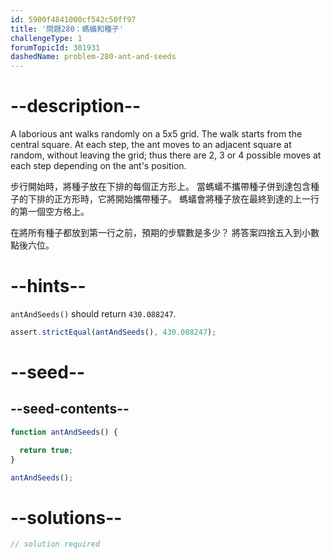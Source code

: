 ```yaml
---
id: 5900f4841000cf542c50ff97
title: '問題280：螞蟻和種子'
challengeType: 1
forumTopicId: 301931
dashedName: problem-280-ant-and-seeds
---
```


# --description--

A laborious ant walks randomly on a 5x5 grid. The walk starts from the central square. At each step, the ant moves to an adjacent square at random, without leaving the grid; thus there are 2, 3 or 4 possible moves at each step depending on the ant's position.

步行開始時，將種子放在下排的每個正方形上。 當螞蟻不攜帶種子併到達包含種子的下排的正方形時，它將開始攜帶種子。 螞蟻會將種子放在最終到達的上一行的第一個空方格上。

在將所有種子都放到第一行之前，預期的步驟數是多少？ 將答案四捨五入到小數點後六位。

# --hints--

`antAndSeeds()` should return `430.088247`.

```js
assert.strictEqual(antAndSeeds(), 430.088247);
```

# --seed--

## --seed-contents--

```js
function antAndSeeds() {

  return true;
}

antAndSeeds();
```

# --solutions--

```js
// solution required
```

